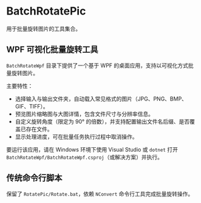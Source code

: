# BatchRotatePic

用于批量旋转图片的工具集合。

## WPF 可视化批量旋转工具

`BatchRotateWpf` 目录下提供了一个基于 WPF 的桌面应用，支持以可视化方式批量旋转图片。

主要特性：

- 选择输入与输出文件夹，自动载入常见格式的图片（JPG、PNG、BMP、GIF、TIFF）。
- 预览图片缩略图与大图详情，包含文件尺寸与分辨率信息。
- 自定义旋转角度（限定为 90° 的倍数），并支持配置输出文件名后缀、是否覆盖已存在文件。
- 显示处理进度，可在批量任务执行过程中取消操作。

要运行该应用，请在 Windows 环境下使用 Visual Studio 或 `dotnet` 打开 `BatchRotateWpf/BatchRotateWpf.csproj`（或解决方案）并执行。

## 传统命令行脚本

保留了 `RotatePic/Rotate.bat`，依赖 `NConvert` 命令行工具完成批量旋转操作。
